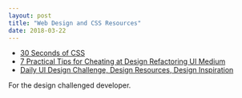 ```yaml
---
layout: post
title: "Web Design and CSS Resources"
date: 2018-03-22
---
```


* [30 Seconds of CSS](https://atomiks.github.io/30-seconds-of-css/)
* [7 Practical Tips for Cheating at Design  Refactoring UI  Medium](https://medium.com/refactoring-ui/7-practical-tips-for-cheating-at-design-40c736799886)
* [Daily UI Design Challenge, Design Resources, Design Inspiration](http://www.dailyui.co/)

For the design challenged developer.
